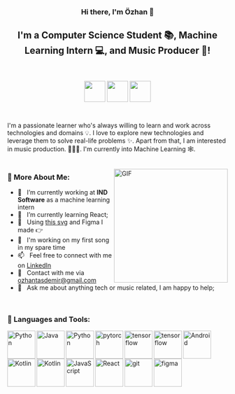 <h3 align="center">
Hi there, I'm Özhan</a> 👋
</h3>

<h2 align="center">
I'm a Computer Science Student 📚, Machine Learning Intern 💻, and Music Producer 🎹!
</h2> 

 <br/>

<div align="center">

<a href="https://www.linkedin.com/in/ozhantasdemir/"><img align="center" src="https://raw.githubusercontent.com/ozhantasdemir/readme/main/assets/linkedin.svg" height='48px'/></a>
<a href="https://www.instagram.com/ozhantasdemir/"><img align="center" src="https://raw.githubusercontent.com/ozhantasdemir/readme/main/assets/instagram.svg" height='48px'/></a>
<a href="https://open.spotify.com/user/ozhantasdemir?si=888a3610d71c4e49"><img align="center" src="https://raw.githubusercontent.com/ozhantasdemir/readme/main/assets/spotify.svg" height='48px'/></a>
</div>
  
 <br/>

I'm a passionate learner who's always willing to learn and work across technologies and domains 💡. I love to explore new technologies and leverage them to solve real-life problems ✨. Apart from that, I am interested in music production. 👨🏻‍💻. I'm currently into Machine Learning 🕸️.
<br/>
<br/>

<img align="right" alt="GIF" src="https://raw.githubusercontent.com/ozhantasdemir/readme/main/assets/img.svg" width="260px"/>
  
### 🧐 More About Me:

- 🔭 &nbsp; I’m currently working at **IND Software** as a machine learning intern
- 🌱 &nbsp; I’m currently learning React; 
- 🎨 &nbsp; Using [this svg](https://storyset.com/illustration/javascript-frameworks/amico) and Figma I made 👉
- 🎵 &nbsp; I'm working on my first song in my spare time
- 📫 &nbsp; Feel free to connect with me on [LinkedIn](https://www.linkedin.com/in/ozhantasdemir/)
- 📧 &nbsp; Contact with me via ozhantasdemir@gmail.com
- 💬 &nbsp; Ask me about anything tech or music related, I am happy to help;

<br>

### 🔨 Languages and Tools:
<a href="https://www.python.org" target="_blank"><img align="left" alt="Python" height ="64px" src="https://raw.githubusercontent.com/ozhantasdemir/readme/main/assets/python.svg"></a>

<a href="https://www.java.com" target="_blank"><img align="left" alt="Java" height ="64px" src="https://raw.githubusercontent.com/ozhantasdemir/readme/main/assets/java.svg"></a>

<a href="https://www.python.org" target="_blank"><img align="left" alt="Python" height ="64px" src="https://raw.githubusercontent.com/ozhantasdemir/readme/main/assets/c++.svg"></a>

<a href="https://pytorch.org/" target="_blank"> <img align="left" src="https://raw.githubusercontent.com/ozhantasdemir/readme/main/assets/pytorch.svg" alt="pytorch" height="64px"/> </a> 

<a href="https://www.tensorflow.org" target="_blank"> <img align="left" src="https://raw.githubusercontent.com/ozhantasdemir/readme/main/assets/tensorflow.svg" alt="tensorflow" height="64px"/> </a> 


<a href="https://www.tensorflow.org" target="_blank"> <img align="left" src="https://raw.githubusercontent.com/ozhantasdemir/readme/main/assets/scikit.svg" alt="tensorflow" height="64px"/> </a> 

<a href="https://developer.android.com" target="_blank"> <img align="left" alt="Android" height ="64px" src="https://raw.githubusercontent.com/ozhantasdemir/readme/main/assets/mathplotlib.svg"> </a>

<a href="https://kotlinlang.org" target="_blank"><img align="left" alt="Kotlin" height ="64px" src="https://raw.githubusercontent.com/ozhantasdemir/readme/main/assets/html.svg"></a>


<a href="https://kotlinlang.org" target="_blank"><img align="left" alt="Kotlin" height ="64px" src="https://raw.githubusercontent.com/ozhantasdemir/readme/main/assets/css.svg"></a>


<a href="https://developer.mozilla.org/en-US/docs/Web/JavaScript" target="_blank"> <img align="left" alt="JavaScript" height ="64px"  src="https://raw.githubusercontent.com/ozhantasdemir/readme/main/assets/javascript.svg"> </a>


<a href="https://reactjs.org/" target="_blank"> <img align="left" alt="React" height ="64px" src="https://raw.githubusercontent.com/ozhantasdemir/readme/main/assets/react.svg"></a>


<a href="https://git-scm.com/" target="_blank"> <img src="https://raw.githubusercontent.com/ozhantasdemir/readme/main/assets/git-scm.svg" align="left" alt="git" height='64px'/> </a>

<a href="https://www.figma.com/" target="_blank"> <img src="https://raw.githubusercontent.com/ozhantasdemir/readme/main/assets/figma.svg" alt="figma" height='64px'/> </a>

<br>
